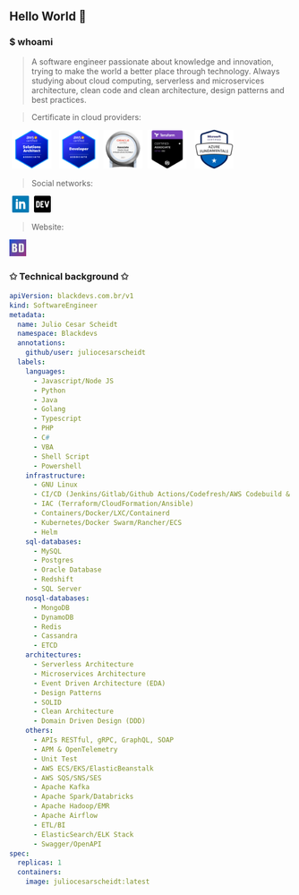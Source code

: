 ## Hello World 🚀

### $ whoami

> A software engineer passionate about knowledge and innovation, trying to make the world a better place through technology.
> Always studying about cloud computing, serverless and microservices architecture, clean code and clean architecture, design patterns and best practices.

> Certificate in cloud providers:

<a href="https://www.credly.com/badges/f15e1d95-d7f7-453d-9c8e-986687dc2799/public_url" style="margin-left: 5px; margin-right: 5px;" title="AWS" target="_blank"><img height="70" src="https://github.com/juliocesarscheidt/juliocesarscheidt/blob/main/icon/aws-certification-solutions-architect-logo-v2.png"></a>
<a href="https://www.credly.com/badges/5555c900-7949-4a3a-8117-d77e5f5e53f4/public_url" style="margin-left: 5px; margin-right: 5px;" title="AWS" target="_blank"><img height="70" src="https://github.com/juliocesarscheidt/juliocesarscheidt/blob/main/icon/aws-certification-developer-associate-logo-v2.png"></a>
<a href="https://catalog-education.oracle.com/pls/certview/sharebadge?id=1F14FAB2F72D88D9DD72CB1A95E6B0DA8C15603F4A80B003ABE763F2BE39D965" title="OCI" target="_blank"><img height="70" src="https://github.com/juliocesarscheidt/juliocesarscheidt/blob/main/icon/oci-certification-logo.png"></a>
<a href="https://www.credly.com/badges/df7f0469-d09c-4b2b-83ee-22c0cd110680/public_url" style="margin-left: 5px; margin-right: 5px;" title="AWS" target="_blank"><img height="70" src="https://github.com/juliocesarscheidt/juliocesarscheidt/blob/main/icon/terraform-associate.png"></a>
<a href="https://www.credly.com/badges/9b828b5d-9a8e-41ce-bdbe-d5303fcee333/public_url" style="margin-left: 5px; margin-right: 5px;" title="AWS" target="_blank"><img height="70" src="https://github.com/juliocesarscheidt/juliocesarscheidt/blob/main/icon/microsoft-azure-fundamentals.png"></a>

> Social networks:

<a href="https://www.linkedin.com/in/juliocesarscheidt/" style="margin-left: 5px; margin-right: 5px;" title="LinkedIn" target="_blank"><img height="30" src="https://github.com/juliocesarscheidt/juliocesarscheidt/blob/main/icon/linkedin.png"></a>
<a href="https://dev.to/juliocesardevelopment" title="Dev.To" target="_blank"><img height="30" src="https://github.com/juliocesarscheidt/juliocesarscheidt/blob/main/icon/dev.png"></a>

> Website:

<a href="https://blackdevs.com.br" title="Website" target="_blank"><img height="30" src="https://github.com/juliocesarscheidt/juliocesarscheidt/blob/main/icon/blackdevs.png"></a>

### ✩ Technical background ✩

```yaml
apiVersion: blackdevs.com.br/v1
kind: SoftwareEngineer
metadata:
  name: Julio Cesar Scheidt
  namespace: Blackdevs
  annotations:
    github/user: juliocesarscheidt
  labels:
    languages:
      - Javascript/Node JS
      - Python
      - Java
      - Golang
      - Typescript
      - PHP
      - C#
      - VBA
      - Shell Script
      - Powershell
    infrastructure:
      - GNU Linux
      - CI/CD (Jenkins/Gitlab/Github Actions/Codefresh/AWS Codebuild & CodePipeline)
      - IAC (Terraform/CloudFormation/Ansible)
      - Containers/Docker/LXC/Containerd
      - Kubernetes/Docker Swarm/Rancher/ECS
      - Helm
    sql-databases:
      - MySQL
      - Postgres
      - Oracle Database
      - Redshift
      - SQL Server
    nosql-databases:
      - MongoDB
      - DynamoDB
      - Redis
      - Cassandra
      - ETCD
    architectures:
      - Serverless Architecture
      - Microservices Architecture
      - Event Driven Architecture (EDA)
      - Design Patterns
      - SOLID
      - Clean Architecture
      - Domain Driven Design (DDD)
    others:
      - APIs RESTful, gRPC, GraphQL, SOAP
      - APM & OpenTelemetry
      - Unit Test
      - AWS ECS/EKS/ElasticBeanstalk
      - AWS SQS/SNS/SES
      - Apache Kafka
      - Apache Spark/Databricks
      - Apache Hadoop/EMR
      - Apache Airflow
      - ETL/BI
      - ElasticSearch/ELK Stack
      - Swagger/OpenAPI
spec:
  replicas: 1
  containers:
    image: juliocesarscheidt:latest
```
